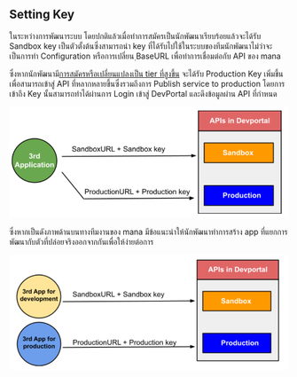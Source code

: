 
## Setting Key 
ในระหว่างการพัฒนาระบบ โดยปกติแล้วเมื่อทำการสมัครเป็นนักพัฒนาเรียบร้อยแล้วจะได้รับ Sandbox key เป็นตัวตั้งต้นซึ่งสามารถนำ key ที่ได้รับไปใช้ในระบบของทีมนักพัฒนาไม่ว่าจะเป็นการทำ Configuration หรือการเปลี่ยน ฺBaseURL เพื่อทำการเชื่อมต่อกับ API ของ mana 

ซึ่งหากนักพัฒนามี[การสมัครหรือเปลี่ยนแปลงเป็น tier ที่สูงขึ้น](../Quickstarts/stepUpgrade_tier.md) จะได้รับ Production Key เพิ่มขึ้นเพื่อสามารถเข้าสู่ API ที่หลากหลายขึ้นซึ่งรวมถึงการ Publish service to production โดยการเข้าถึง Key นั้นสามารถทำได้ผ่านการ Login เข้าสู่ DevPortal และดึงข้อมูลผ่าน API ที่กำหนด

![a](../img/Quickstarts/settingKey/settingKey.PNG)

ซึ่งหากเป็นดังภาพด้านบนทางทีมงานของ mana มีข้อแนะนำให้นักพัฒนาทำการสร้าง app ที่แยกการพัฒนากับตัวที่ปล่อยจริงออกจากกันเพื่อให้ง่ายต่อการ

![a](../img/Quickstarts/settingKey/settingKey2.PNG)


<!-- ซึ่งนอกจากการเปลี่ยน Key แล้วในการทำงานภายใต้ Environment ที่แตกต่างกันอาจรวมถึงการเปลี่ยน ฺBaseURL จาก Sandbox เป็น Production  -->

<!-- ## การตั้งค่าการใช้งานใน Mana Production
เมื่อนักพัฒนาต้องการจะแก้ไขหรือเปลี่ยนแปลง Application Server หรือทำ Configuration ของทีมนักพัฒนาให้สามารถใช้งานกับ Mana production ต้องนำ Production-Key ที่ได้มาจาก DevPortal ไปแก้ไขในระบบของนักพัฒนา ซึ่งรวมถึงการเปลี่ยน ฺBaseURL จาก Sandbox เป็น Production  -->
